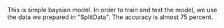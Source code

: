 This is simple baysian model. In order to train and test the model, we use the data we prepared in "SplitData".
The accuracy is almost 75 percent. 